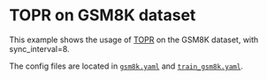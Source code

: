 # TOPR on GSM8K dataset

This example shows the usage of [TOPR](https://arxiv.org/pdf/2503.14286v1) on the GSM8K dataset, with sync_interval=8.

The config files are located in [`gsm8k.yaml`](gsm8k.yaml) and [`train_gsm8k.yaml`](train_gsm8k.yaml).
